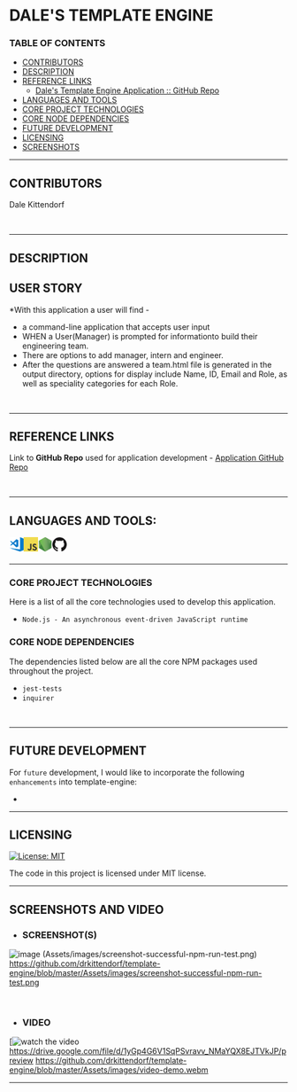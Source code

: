 # DALE'S TEMPLATE ENGINE

### TABLE OF CONTENTS

- [CONTRIBUTORS](#CONTRIBUTORS)
- [DESCRIPTION](#DESCRIPTION)
- [REFERENCE LINKS](#REFERENCE-LINKS)
    - [Dale's Template Engine Application :: GitHub Repo](https://github.com/drkittendorf/template-engine)
- [LANGUAGES AND TOOLS](#LANGUAGES-AND-TOOLS)
- [CORE PROJECT TECHNOLOGIES](#CORE-PROJECT-TECHNOLOGIES)
- [CORE NODE DEPENDENCIES](#CORE-NODE-DEPENDENCIES)
- [FUTURE DEVELOPMENT](#FUTURE-DEVELOPMENT)
- [LICENSING](#LICENSING)
- [SCREENSHOTS](#SCREENSHOTS-AND-VIDEO)

---
## CONTRIBUTORS
Dale Kittendorf

<br>

---

## DESCRIPTION

## USER STORY

*With this application a user will find -
   - a command-line application that accepts user input
   - WHEN a User(Manager) is prompted for informationto build their engineering team. 
   - There are options to add manager, intern and engineer.
   - After the questions are answered a team.html file is generated in the output directory, options for display include Name, ID, Email and Role, as well as speciality categories for each Role.

<br>

---

## REFERENCE LINKS

Link to **GitHub Repo** used for application development - [Application GitHub Repo](https://github.com/drkittendorf/template-engine)

<br>

---

## LANGUAGES AND TOOLS:
<img align="left" alt="Visual Studio Code" width="26px" src="https://raw.githubusercontent.com/github/explore/80688e429a7d4ef2fca1e82350fe8e3517d3494d/topics/visual-studio-code/visual-studio-code.png" />
<img align="left" alt="JavaScript" width="26px" src="https://raw.githubusercontent.com/github/explore/80688e429a7d4ef2fca1e82350fe8e3517d3494d/topics/javascript/javascript.png" />
<img align="left" alt="Node.js" width="26px" src="https://raw.githubusercontent.com/github/explore/80688e429a7d4ef2fca1e82350fe8e3517d3494d/topics/nodejs/nodejs.png" />
<img align="left" alt="GitHub" width="26px" src="https://raw.githubusercontent.com/github/explore/78df643247d429f6cc873026c0622819ad797942/topics/github/github.png" />

<br>
<br>

---

### CORE PROJECT TECHNOLOGIES

Here is a list of all the core technologies used to develop this application.

- `Node.js - An asynchronous event-driven JavaScript runtime`

### CORE NODE DEPENDENCIES

The dependencies listed below are all the core NPM packages used throughout the project.

- `jest-tests`
- `inquirer`

<br>

---

## FUTURE DEVELOPMENT

For `future` development, I would like to incorporate the following `enhancements` into template-engine:

- 

---


## LICENSING
[![License: MIT](https://img.shields.io/badge/License-MIT-yellow.svg)](https://opensource.org/licenses/MIT)  

The code in this project is licensed under MIT license.

---

## SCREENSHOTS AND VIDEO

- ### SCREENSHOT(S)  
![image](Assets/images/screenshot-successful-npm-run-test.png)
(Assets/images/screenshot-successful-npm-run-test.png)
https://github.com/drkittendorf/template-engine/blob/master/Assets/images/screenshot-successful-npm-run-test.png


<br>

- ### VIDEO
[![watch the video](https://drive.google.com/file/d/1yGp4G6V1SqPSvravv_NMaYQX8EJTVkJP/preview)
https://drive.google.com/file/d/1yGp4G6V1SqPSvravv_NMaYQX8EJTVkJP/preview
https://github.com/drkittendorf/template-engine/blob/master/Assets/images/video-demo.webm
<br>

---